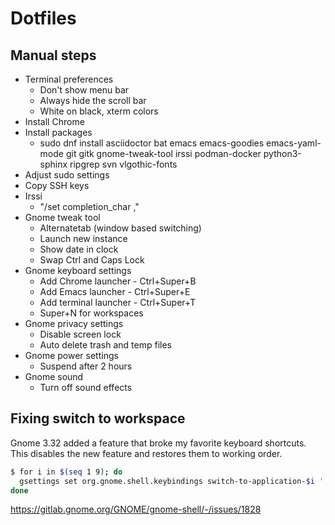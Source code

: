 # Dotfiles

## Manual steps

 - Terminal preferences
   - Don't show menu bar
   - Always hide the scroll bar
   - White on black, xterm colors
 - Install Chrome
 - Install packages
   - sudo dnf install asciidoctor bat emacs emacs-goodies emacs-yaml-mode git gitk gnome-tweak-tool irssi podman-docker python3-sphinx ripgrep svn vlgothic-fonts
 - Adjust sudo settings
 - Copy SSH keys
 - Irssi
   - "/set completion_char ,"
 - Gnome tweak tool
   - Alternatetab (window based switching)
   - Launch new instance
   - Show date in clock
   - Swap Ctrl and Caps Lock
 - Gnome keyboard settings
   - Add Chrome launcher - Ctrl+Super+B
   - Add Emacs launcher - Ctrl+Super+E
   - Add terminal launcher - Ctrl+Super+T
   - Super+N for workspaces
 - Gnome privacy settings
   - Disable screen lock
   - Auto delete trash and temp files
 - Gnome power settings
   - Suspend after 2 hours
 - Gnome sound
   - Turn off sound effects

## Fixing switch to workspace

Gnome 3.32 added a feature that broke my favorite keyboard shortcuts.
This disables the new feature and restores them to working order.

```bash
$ for i in $(seq 1 9); do
  gsettings set org.gnome.shell.keybindings switch-to-application-$i '[]'
done
```

https://gitlab.gnome.org/GNOME/gnome-shell/-/issues/1828
